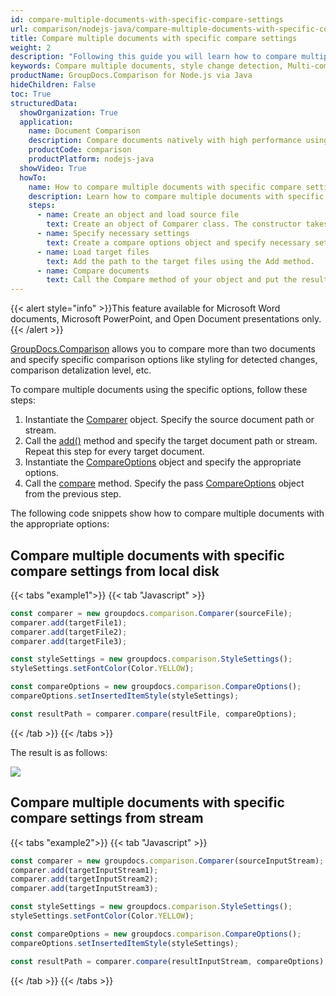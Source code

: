 ```yaml
---
id: compare-multiple-documents-with-specific-compare-settings
url: comparison/nodejs-java/compare-multiple-documents-with-specific-compare-settings
title: Compare multiple documents with specific compare settings
weight: 2
description: "Following this guide you will learn how to compare multiple documents with different customizations - style detection, change comparison detalization level and more."
keywords: Compare multiple documents, style change detection, Multi-compare files
productName: GroupDocs.Comparison for Node.js via Java
hideChildren: False
toc: True
structuredData:
  showOrganization: True
  application:
    name: Document Comparison
    description: Compare documents natively with high performance using JavaScript language and GroupDocs.Comparison for Node.js via Java
    productCode: comparison
    productPlatform: nodejs-java
  showVideo: True
  howTo:
    name: How to compare multiple documents with specific compare settings in Java
    description: Learn how to compare multiple documents with specific compare settings in Java step by step
    steps:
      - name: Create an object and load source file
        text: Create an object of Comparer class. The constructor takes the source file path parameter. You may specify absolute or relative file path as per your requirements.
      - name: Specify necessary settings
        text: Create a compare options object and specify necessary settings.
      - name: Load target files
        text: Add the path to the target files using the Add method.
      - name: Compare documents
        text: Call the Compare method of your object and put the resulting file path parameter and the options object.
---
```


{{< alert style="info" >}}This feature available for Microsoft Word documents, Microsoft PowerPoint, and Open Document presentations only.{{< /alert >}}

[GroupDocs.Comparison](https://products.groupdocs.com/comparison/nodejs-java) allows you to compare more than two documents and specify specific comparison options like styling for detected changes, comparison detalization level, etc.

To compare multiple documents using the specific options, follow these steps:

1.  Instantiate the [Comparer](https://reference.groupdocs.com/comparison/nodejs-java/com.groupdocs.comparison/comparer) object. Specify the source document path or stream.
2. Call the [add()](https://reference.groupdocs.com/comparison/nodejs-java/com.groupdocs.comparison/comparer/#add-java.lang.String-) method and specify the target document path or stream. Repeat this step for every target document.
3.  Instantiate the [CompareOptions](https://reference.groupdocs.com/comparison/nodejs-java/com.groupdocs.comparison.options/compareoptions) object and specify the appropriate options.
4.  Call the [compare](https://reference.groupdocs.com/comparison/nodejs-java/com.groupdocs.comparison/comparer/#compare-java.lang.String-com.groupdocs.comparison.options.CompareOptions-) method. Specify the pass [CompareOptions](https://reference.groupdocs.com/comparison/nodejs-java/com.groupdocs.comparison.options/compareoptions) object from the previous step.

The following code snippets show how to compare multiple documents with the appropriate options:

## Compare multiple documents with specific compare settings from local disk

{{< tabs "example1">}}
{{< tab "Javascript" >}}
```javascript
const comparer = new groupdocs.comparison.Comparer(sourceFile);
comparer.add(targetFile1);
comparer.add(targetFile2);
comparer.add(targetFile3);

const styleSettings = new groupdocs.comparison.StyleSettings();
styleSettings.setFontColor(Color.YELLOW);

const compareOptions = new groupdocs.comparison.CompareOptions();
compareOptions.setInsertedItemStyle(styleSettings);

const resultPath = comparer.compare(resultFile, compareOptions);
```
{{< /tab >}}
{{< /tabs >}}

The result is as follows:

![](/comparison/nodejs-java/images/compare-multiple-settings.png)

## Compare multiple documents with specific compare settings from stream

{{< tabs "example2">}}
{{< tab "Javascript" >}}
```javascript
const comparer = new groupdocs.comparison.Comparer(sourceInputStream);
comparer.add(targetInputStream1);
comparer.add(targetInputStream2);
comparer.add(targetInputStream3);

const styleSettings = new groupdocs.comparison.StyleSettings();
styleSettings.setFontColor(Color.YELLOW);

const compareOptions = new groupdocs.comparison.CompareOptions();
compareOptions.setInsertedItemStyle(styleSettings);

const resultPath = comparer.compare(resultInputStream, compareOptions);
```
{{< /tab >}}
{{< /tabs >}}
